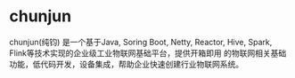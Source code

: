 # chunjun
chunjun(纯钧) 是一个基于Java, Soring Boot, Netty, Reactor, Hive, Spark, Flink等技术实现的企业级工业物联网基础平台，提供开箱即用
的物联网相关基础功能，低代码开发，设备集成，帮助企业快速创建行业物联网系统。